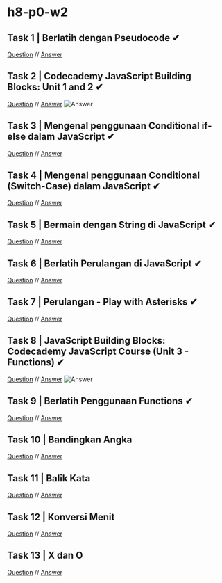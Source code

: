 # h8-p0-w2

## Task 1 | Berlatih dengan Pseudocode ✔
[Question](https://github.com/hacktiv8/phase-0-activities/blob/master/modules/challenge-main-pseudocode.md) 
//
[Answer](https://github.com/dzakki/h8-p0-w2/blob/master/excercise-1.txt)

## Task 2 | Codecademy JavaScript Building Blocks: Unit 1 and 2 ✔
[Question](https://www.codecademy.com/learn/introduction-to-javascript)
//
[Answer](https://github.com/dzakki/h8-p0-w2/blob/master/excercise-2.png)
![Answer](https://raw.githubusercontent.com/dzakki/h8-p0-w2/master/excercise-2.png)

## Task 3 | Mengenal penggunaan Conditional if-else dalam JavaScript ✔
[Question](https://github.com/dzakki/phase-0-activities/blob/master/modules/anchor-menggunakan-if-else.md)
//
[Answer](https://github.com/dzakki/h8-p0-w2/blob/master/excercise-3.js)

## Task 4 | Mengenal penggunaan Conditional (Switch-Case) dalam JavaScript ✔
[Question](https://github.com/dzakki/phase-0-activities/blob/master/modules/anchor-switch-case.md)
//
[Answer](https://github.com/dzakki/h8-p0-w2/blob/master/excercise-4.js)

## Task 5 | Bermain dengan String di JavaScript ✔
[Question](https://github.com/dzakki/phase-0-activities/blob/master/modules/anchor-main-string.md)
//
[Answer](https://github.com/dzakki/h8-p0-w2/blob/master/excercise-5.js)

## Task 6 | Berlatih Perulangan di JavaScript ✔
[Question](https://github.com/dzakki/phase-0-activities/blob/master/modules/anchor-main-loop.md)
//
[Answer](https://github.com/dzakki/h8-p0-w2/blob/master/excercise-6.js)

## Task 7 | Perulangan - Play with Asterisks ✔
[Question](https://github.com/dzakki/phase-0-activities/blob/master/modules/anchor-main-loop-asterisks.md)
//
[Answer](https://github.com/dzakki/h8-p0-w2/blob/master/excercise-7.js)

## Task 8 | JavaScript Building Blocks: Codecademy JavaScript Course (Unit 3 - Functions) ✔
[Question](https://www.codecademy.com/learn)
//
[Answer](https://github.com/dzakki/h8-p0-w2/blob/master/excercise-8.png)
![Answer](https://raw.githubusercontent.com/dzakki/h8-p0-w2/master/excercise-8.png)

## Task 9 | Berlatih Penggunaan Functions ✔
[Question](https://github.com/dzakki/phase-0-activities/blob/master/modules/anchor-basic-function.md)
//
[Answer](https://github.com/dzakki/h8-p0-w2/blob/master/excercise-7.js)

## Task 10 | Bandingkan Angka
[Question](https://github.com/dzakki/phase-0-activities/blob/master/modules/challenge-bandingkan-angka.md)
//
[Answer](#)

## Task 11 | Balik Kata
[Question](https://github.com/dzakki/phase-0-activities/blob/master/modules/challenge-balik-kata.md)
//
[Answer](#)

## Task 12 | Konversi Menit
[Question](https://github.com/dzakki/phase-0-activities/blob/master/modules/challenge-konversi-menit.md)
//
[Answer](#)

## Task 13 |  X dan O
[Question](https://github.com/dzakki/phase-0-activities/blob/master/modules/challenge-x-dan-o.md)
//
[Answer](#)